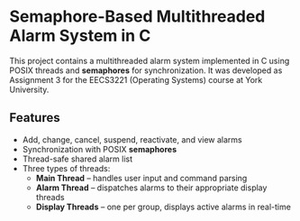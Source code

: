 # Semaphore-Based Multithreaded Alarm System in C

This project contains a multithreaded alarm system implemented in C using POSIX threads and **semaphores** for synchronization. It was developed as Assignment 3 for the EECS3221 (Operating Systems) course at York University.

## Features

- Add, change, cancel, suspend, reactivate, and view alarms
- Synchronization with POSIX **semaphores**
- Thread-safe shared alarm list
- Three types of threads:
  - **Main Thread** – handles user input and command parsing
  - **Alarm Thread** – dispatches alarms to their appropriate display threads
  - **Display Threads** – one per group, displays active alarms in real-time
  

